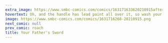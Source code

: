 ```yaml
---
extra_image: https://www.smbc-comics.com/comics/163171633620210915after.png
hovertext: Oh, and the handle has lead paint all over it, so wash your hands really well between uses.
image: https://www.smbc-comics.com/comics/1631716268-20210915.png
next_comic: null
prev_comic: roach
title: Your Father's Sword
---
```


